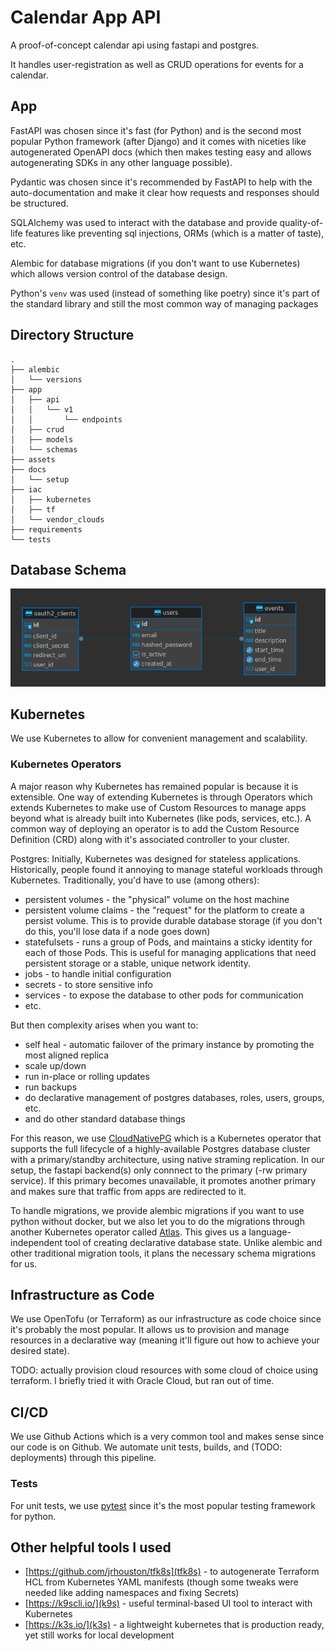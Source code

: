 # Calendar App API

A proof-of-concept calendar api using fastapi and postgres.

It handles user-registration as well as CRUD operations for events for a calendar.

## App
FastAPI was chosen since it's fast (for Python) and is the second most popular Python framework (after Django) and it comes with niceties like autogenerated OpenAPI docs (which then makes testing easy and allows autogenerating SDKs in any other language possible).

Pydantic was chosen since it's recommended by FastAPI to help with the auto-documentation and make it clear how requests and responses should be structured.

SQLAlchemy was used to interact with the database and provide quality-of-life features like preventing sql injections, ORMs (which is a matter of taste), etc.

Alembic for database migrations (if you don't want to use Kubernetes) which allows version control of the database design.

Python's `venv` was used (instead of something like poetry) since it's part of the standard library and still the most common way of managing packages

## Directory Structure
```
.
├── alembic
│   └── versions
├── app
│   ├── api
│   │   └── v1
│   │       └── endpoints
│   ├── crud
│   ├── models
│   └── schemas
├── assets
├── docs
│   └── setup
├── iac
│   ├── kubernetes
│   ├── tf
│   └── vendor_clouds
├── requirements
└── tests
```

## Database Schema
![ERDiagram](/assets/erdiagram.png)

## Kubernetes 
We use Kubernetes to allow for convenient management and scalability.

### Kubernetes Operators
A major reason why Kubernetes has remained popular is because it is extensible. One way of extending Kubernetes is through Operators which extends Kubernetes to make use of Custom Resources to manage apps beyond what is already built into Kubernetes (like pods, services, etc.). A common way of deploying an operator is to add the Custom Resource Definition (CRD) along with it's associated controller to your cluster.

Postgres: Initially, Kubernetes was designed for stateless applications. Historically, people found it annoying to manage stateful workloads through Kubernetes. 
Traditionally, you'd have to use (among others):
- persistent volumes - the "physical" volume on the host machine
- persistent volume claims - the "request" for the platform to create a persist volume. This is to provide durable database storage (if you don't do this, you'll lose data if a node goes down)
- statefulsets - runs a group of Pods, and maintains a sticky identity for each of those Pods. This is useful for managing applications that need persistent storage or a stable, unique network identity.
- jobs - to handle initial configuration
- secrets - to store sensitive info
- services - to expose the database to other pods for communication
- etc.

But then complexity arises when you want to:
- self heal - automatic failover of the primary instance by promoting the most aligned replica
- scale up/down
- run in-place or rolling updates
- run backups
- do declarative management of postgres databases, roles, users, groups, etc.
- and do other standard database things

For this reason, we use [CloudNativePG](https://cloudnative-pg.io/documentation/1.25/) which is a Kubernetes operator that supports the full lifecycle of a highly-available Postgres database cluster with a primary/standby architecture, using native straming replication. In our setup, the fastapi backend(s) only connnect to the primary (-rw primary service). If this primary becomes unavailable, it promotes another primary and makes sure that traffic from apps are redirected to it.

To handle migrations, we provide alembic migrations if you want to use python without docker, but we also let you to do the migrations through another Kubernetes operator called [Atlas](https://atlasgo.io/getting-started/). This gives us a language-independent tool of creating declarative database state. Unlike alembic and other traditional migration tools, it plans the necessary schema migrations for us.

## Infrastructure as Code
We use OpenTofu (or Terraform) as our infrastructure as code choice since it's probably the most popular. It allows us to provision and manage resources in a declarative way (meaning it'll figure out how to achieve your desired state).


TODO: actually provision cloud resources with some cloud of choice using terraform. I briefly tried it with Oracle Cloud, but ran out of time.

## CI/CD
We use Github Actions which is a very common tool and makes sense since our code is on Github. We automate unit tests, builds, and (TODO: deployments) through this pipeline.

### Tests
For unit tests, we use [pytest](https://docs.pytest.org/en/stable/) since it's the most popular testing framework for python.


## Other helpful tools I used
- [https://github.com/jrhouston/tfk8s](tfk8s) - to autogenerate Terraform HCL from Kubernetes YAML manifests (though some tweaks were needed like adding namespaces and fixing Secrets)
- [https://k9scli.io/](k9s) - useful terminal-based UI tool to interact with Kubernetes
- [https://k3s.io/](k3s) - a lightweight kubernetes that is production ready, yet still works for local development
